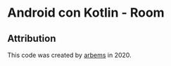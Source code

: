 # Android con Kotlin - Room


## Attribution

This code was created by [arbems](https://github.com/arbems) in 2020.